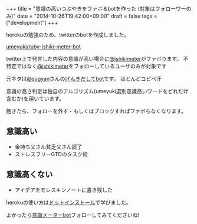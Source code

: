 +++
title = "意識の高いつぶやきをファボるbotを作った (対象はフォローワーのみ)"
date = "2014-10-26T19:42:00+09:00"
draft = false
tags = ["development"]
+++

herokuの勉強のため、twitterのbotを作成しました。

[umeyuki/ruby-ishiki-meter-bot](https://github.com/umeyuki/ruby-ishiki-meter-bot)

twitter上で発言した内容の意識が高い場合に[@ishikimeter](http://twitter.com/ishikimeter)がファボります。
不特定ではなく[@ishikimeter](http://twitter.com/ishikimeter)をフォローしているユーザのみが対象です

元ネタは[@sugyan](http://twitter.com/sugyan)さんの[げんきだしてbot](https://twitter.com/genkidashitebot)です。
ほとんどコピペ汗

意識の高さ判定は独自のアルゴリズム(umeyuki選別意識高いワードをどれだけ含むか)を用いています。

飽きたら、フォローを外す・もしくはブロックすればファボらなくなります。

## 意識高い

- 金持ち父さん貧乏父さん読了
- ストレスフリーGTDのタスク術

## 意識高くない

- アイデアをモレスキンノートに書き残した

herokuの使い方は[ドットインストール](http://dotinstall.com/lessons/basic_heroku)で学びました。


よかったら[意識メーターbot](http://twitter.com/ishikimeter)フォローしてみてくださいね!
